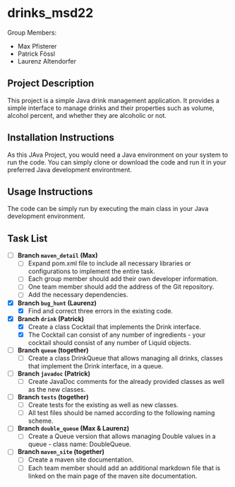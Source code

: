 # drinks_msd22

Group Members:
- Max Pfisterer
- Patrick Fössl
- Laurenz Altendorfer
## Project Description 

This project is a simple Java drink management application. It provides a simple interface to manage drinks and their properties such as volume, alcohol percent, and whether they are alcoholic or not.

## Installation Instructions

As this JAva Project, you would need a Java environment on your system to run the code. You can simply clone or download the code and run it in your preferred Java development environtment.

## Usage Instructions

The code can be simply run by executing the main class in your Java development environment.

## Task List

- [ ] **Branch `maven_detail` (Max)**
  - [ ] Expand pom.xml file to include all necessary libraries or configurations to implement the entire task.
  - [ ] Each group member should add their own developer information.
  - [ ] One team member should add the address of the Git repository.
  - [ ] Add the necessary dependencies.
  
- [x] **Branch `bug_hunt` (Laurenz)**
  - [x] Find and correct three errors in the existing code.
  
- [x] **Branch `drink` (Patrick)**
  - [x] Create a class Cocktail that implements the Drink interface.
  - [x] The Cocktail can consist of any number of ingredients - your cocktail should consist of any number of Liquid objects.
- [ ] **Branch `queue` (together)**
  - [ ] Create a class DrinkQueue that allows managing all drinks, classes that implement the Drink interface, in a queue.

- [ ] **Branch `javadoc` (Patrick)**
  - [ ] Create JavaDoc comments for the already provided classes as well as the new classes.

- [ ] **Branch `tests` (together)**
  - [ ] Create tests for the existing as well as new classes.
  - [ ] All test files should be named according to the following naming scheme.

- [ ] **Branch `double_queue` (Max & Laurenz)**
  - [ ] Create a Queue version that allows managing Double values in a queue - class name: DoubleQueue.

- [ ] **Branch `maven_site` (together)**
  - [ ] Create a maven site documentation.
  - [ ] Each team member should add an additional markdown file that is linked on the main page of the maven site documentation.